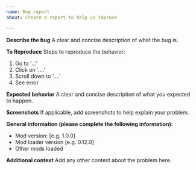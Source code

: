 ```yaml
---
name: Bug report
about: Create a report to help us improve

---
```


**Describe the bug**
A clear and concise description of what the bug is.

**To Reproduce**
Steps to reproduce the behavior:
1. Go to '...'
2. Click on '....'
3. Scroll down to '....'
4. See error

**Expected behavior**
A clear and concise description of what you expected to happen.

**Screenshots**
If applicable, add screenshots to help explain your problem.

**General information (please complete the following information):**
 - Mod version: [e.g. 1.0.0]
 - Mod loader version [e.g. 0.12.0]
 - Other mods loaded

**Additional context**
Add any other context about the problem here.
